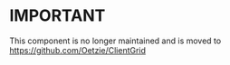 # IMPORTANT

This component is no longer maintained and is moved to https://github.com/Oetzie/ClientGrid
